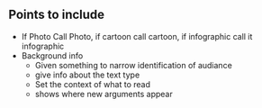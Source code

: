## Points to include
- If Photo Call Photo, if cartoon call cartoon, if infographic call it infographic
- Background info
	- Given something to narrow identification of audiance
	- give info about the text type
	- Set the context of what to read
	 - shows where new arguments appear
